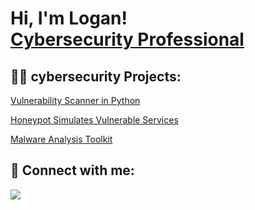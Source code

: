 <h1>Hi, I'm Logan! <br/><a href="https://www.linkedin.com/in/logan-ldt">Cybersecurity Professional</a> </h1>

<h2>👨‍💻 cybersecurity Projects:</h2>

[Vulnerability Scanner in Python](https://github.com/Ltriplett15/Custom-Vulnerability-Scanner)

[Honeypot Simulates Vulnerable Services](https://github.com/Ltriplett15/custom-honeypot)

[Malware Analysis Toolkit](https://github.com/Ltriplett15/malware-analysis-toolkit)



<h2> 🤳 Connect with me:</h2>

<a href="https://linkedin.com/in/logan-ldt"><img src="https://img.shields.io/badge/-LinkedIn-0072b1?&style=for-the-badge&logo=linkedin&logoColor=white" /></a>

<!--
**Ltriplett15/ltriplett15** is a ✨ _special_ ✨ repository because its `README.md` (this file) appears on your GitHub profile.
